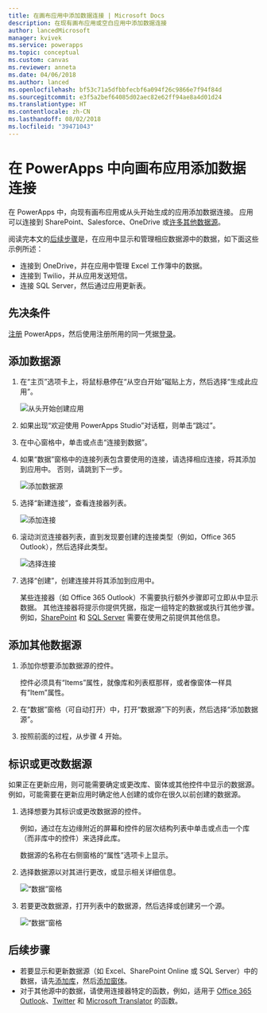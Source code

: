 ```yaml
---
title: 在画布应用中添加数据连接 | Microsoft Docs
description: 在现有画布应用或空白应用中添加数据连接
author: lancedMicrosoft
manager: kvivek
ms.service: powerapps
ms.topic: conceptual
ms.custom: canvas
ms.reviewer: anneta
ms.date: 04/06/2018
ms.author: lanced
ms.openlocfilehash: bf53c71a5dfbbfecbf6a094f26c9866e7f94f84d
ms.sourcegitcommit: e3f5a2bef64085d02aec82e62ff94ae8a4d01d24
ms.translationtype: HT
ms.contentlocale: zh-CN
ms.lasthandoff: 08/02/2018
ms.locfileid: "39471043"
---
```

# <a name="add-a-data-connection-to-a-canvas-app-in-powerapps"></a>在 PowerApps 中向画布应用添加数据连接

在 PowerApps 中，向现有画布应用或从头开始生成的应用添加数据连接。 应用可以连接到 SharePoint、Salesforce、OneDrive 或[许多其他数据源](connections-list.md)。

阅读完本文的[后续步骤](#next-steps)是，在应用中显示和管理相应数据源中的数据，如下面这些示例所述：

* 连接到 OneDrive，并在应用中管理 Excel 工作簿中的数据。
* 连接到 Twilio，并从应用发送短信。
* 连接 SQL Server，然后通过应用更新表。

## <a name="prerequisites"></a>先决条件

[注册](../signup-for-powerapps.md) PowerApps，然后使用注册所用的同一凭据[登录](http://web.powerapps.com?utm_source=padocs&utm_medium=linkinadoc&utm_campaign=referralsfromdoc)。

## <a name="add-a-data-source"></a>添加数据源
1. 在“主页”选项卡上，将鼠标悬停在“从空白开始”磁贴上方，然后选择“生成此应用”。

    ![从头开始创建应用](./media/add-data-connection/blank-app-tile.png)

1. 如果出现“欢迎使用 PowerApps Studio”对话框，则单击“跳过”。

3. 在中心窗格中，单击或点击“连接到数据”。

4. 如果“数据”窗格中的连接列表包含要使用的连接，请选择相应连接，将其添加到应用中。 否则，请跳到下一步。

    ![添加数据源](./media/add-data-connection/choose-existing-connections.png)

5. 选择“新建连接”，查看连接器列表。

    ![添加连接](./media/add-data-connection/new-connection.png)

6. 滚动浏览连接器列表，直到发现要创建的连接类型（例如，Office 365 Outlook），然后选择此类型。

    ![选择连接](./media/add-data-connection/choose-connection.png)

7. 选择“创建”，创建连接并将其添加到应用中。

    某些连接器（如 Office 365 Outlook）不需要执行额外步骤即可立即从中显示数据。 其他连接器将提示你提供凭据，指定一组特定的数据或执行其他步骤。 例如，[SharePoint](connections/connection-sharepoint-online.md) 和 [SQL Server](connections/connection-azure-sqldatabase.md) 需要在使用之前提供其他信息。

## <a name="add-another-data-source"></a>添加其他数据源
1. 添加你想要添加数据源的控件。

    控件必须具有“Items”属性，就像库和列表框那样，或者像窗体一样具有“Item”属性。

1. 在“数据”窗格（可自动打开）中，打开“数据源”下的列表，然后选择“添加数据源”。

1. 按照前面的过程，从步骤 4 开始。

## <a name="identify-or-change-a-data-source"></a>标识或更改数据源
如果正在更新应用，则可能需要确定或更改库、窗体或其他控件中显示的数据源。 例如，可能需要在更新应用时确定他人创建的或你在很久以前创建的数据源。

1. 选择想要为其标识或更改数据源的控件。

    例如，通过在左边缘附近的屏幕和控件的层次结构列表中单击或点击一个库（而非库中的控件）来选择此库。

    数据源的名称在右侧窗格的“属性”选项卡上显示。

2. 选择数据源以对其进行更改，或显示相关详细信息。

    ![“数据”窗格](./media/add-data-connection/data-pane.png)

3. 若要更改数据源，打开列表中的数据源，然后选择或创建另一个源。

     ![“数据”窗格](./media/add-data-connection/datasource-list.png)

## <a name="next-steps"></a>后续步骤
* 若要显示和更新数据源（如 Excel、SharePoint Online 或 SQL Server）中的数据，请先[添加库](add-gallery.md)，然后[添加窗体](add-form.md)。
* 对于其他源中的数据，请使用连接器特定的函数，例如，适用于 [Office 365 Outlook](connections/connection-office365-outlook.md)、[Twitter](connections/connection-twitter.md) 和 [Microsoft Translator](connections/connection-microsoft-translator.md) 的函数。
